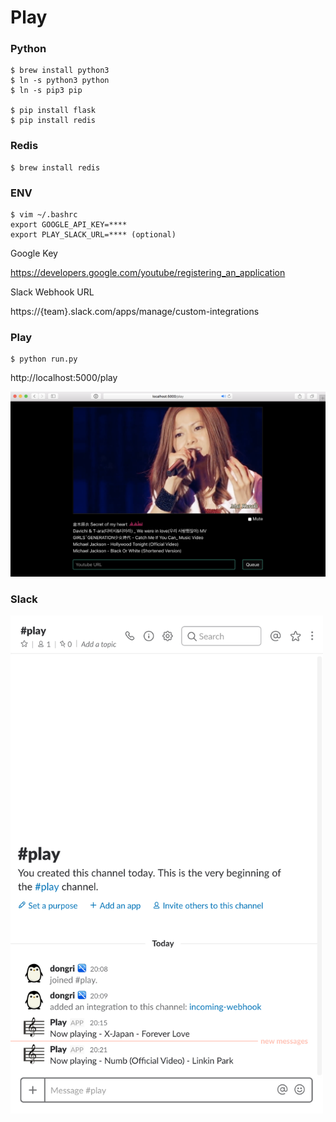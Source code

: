 # Play

### Python
```
$ brew install python3
$ ln -s python3 python
$ ln -s pip3 pip

$ pip install flask
$ pip install redis
```

### Redis
```
$ brew install redis
```

### ENV
```
$ vim ~/.bashrc
export GOOGLE_API_KEY=****
export PLAY_SLACK_URL=**** (optional)
```
Google Key

https://developers.google.com/youtube/registering_an_application

Slack Webhook URL

https://{team}.slack.com/apps/manage/custom-integrations

### Play
```
$ python run.py
```

http://localhost:5000/play

<img src="https://raw.githubusercontent.com/dongri/play/master/play/static/screenshots.png">

### Slack
<img src="https://raw.githubusercontent.com/dongri/play/master/play/static/slack.png" width="500">
